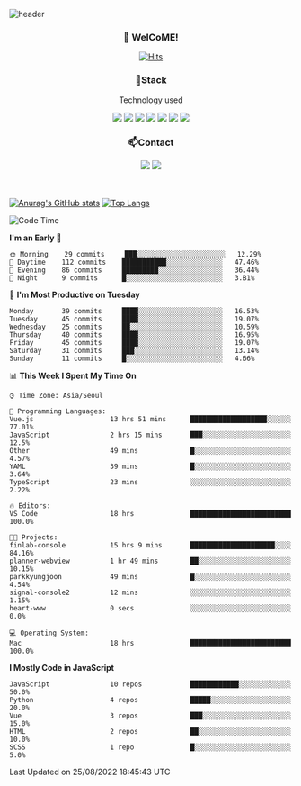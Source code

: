 ![header](https://capsule-render.vercel.app/api?type=waving&color=gradient&height=200&text=Kyungjoon&fontAlign=70&fontAlignY=40&animation=twinkling)

<h3 align="center">👋 WelCoME!</h3>

<div align=center>
  
[![Hits](https://hits.seeyoufarm.com/api/count/incr/badge.svg?url=https%3A%2F%2Fgithub.com%2Fuvula6921&count_bg=%2322BAC9&title_bg=%23827F7F&icon=iconify.svg&icon_color=%2325A27F&title=visits&edge_flat=false)](https://hits.seeyoufarm.com)
  
</div>
<h3 align="center">📌Stack</h3>
<p align="center">Technology used</p>
<div align="center"><img src="https://img.shields.io/badge/HTML5-E34F26?style=flat-square&logo=HTML5&logoColor=white"></img> <img src="https://img.shields.io/badge/CSS3-0A84FF?style=flat-square&logo=CSS3&logoColor=white"></img> <img src="https://img.shields.io/badge/JavaScript-FFCD11?style=flat-square&logo=JavaScript&logoColor=white"></img> <img src="https://img.shields.io/badge/React-00BCF6?style=flat-square&logo=React&logoColor=white"></img> <img src="https://img.shields.io/badge/jQuery-3655FF?style=flat-square&logo=jQuery&logoColor=white"></img> <img src="https://img.shields.io/badge/Ruby-E0115F?style=flat-square&logo=Ruby&logoColor=white"></img> <img src="https://img.shields.io/badge/Python-4B8BBE?style=flat-square&logo=Python&logoColor=white"></img></div>

<h3 align="center">📫Contact</h3>
<div align="center"><a href="https://velog.io/@uvula6921/"><img src="https://img.shields.io/badge/Blog-20c997?style=flat-square&logo=V&logoColor=white"/></a> <a href="pkj6921@gmail.com"><img src="https://img.shields.io/badge/Gmail-EA4335?style=flat-square&logo=Gmail&logoColor=white"/></a></div>
<br>
<br>

[![Anurag's GitHub stats](https://github-readme-stats.vercel.app/api?username=uvula6921&hide=stars,issues&show_icons=true&count_private=true&theme=tokyonight)](https://github.com/anuraghazra/github-readme-stats)
[![Top Langs](https://github-readme-stats.vercel.app/api/top-langs/?username=uvula6921&hide=css,jupyter%20notebook,html&exclude_repo=uvula6921,uvula6921.github.io&layout=compact&langs_count=8)](https://github.com/anuraghazra/github-readme-stats)

<!--START_SECTION:waka-->
![Code Time](http://img.shields.io/badge/Code%20Time-1%2C075%20hrs-blue)

**I'm an Early 🐤** 

```text
🌞 Morning    29 commits     ███░░░░░░░░░░░░░░░░░░░░░░   12.29% 
🌆 Daytime    112 commits    ███████████░░░░░░░░░░░░░░   47.46% 
🌃 Evening    86 commits     █████████░░░░░░░░░░░░░░░░   36.44% 
🌙 Night      9 commits      █░░░░░░░░░░░░░░░░░░░░░░░░   3.81%

```
📅 **I'm Most Productive on Tuesday** 

```text
Monday       39 commits     ████░░░░░░░░░░░░░░░░░░░░░   16.53% 
Tuesday      45 commits     ████░░░░░░░░░░░░░░░░░░░░░   19.07% 
Wednesday    25 commits     ██░░░░░░░░░░░░░░░░░░░░░░░   10.59% 
Thursday     40 commits     ████░░░░░░░░░░░░░░░░░░░░░   16.95% 
Friday       45 commits     ████░░░░░░░░░░░░░░░░░░░░░   19.07% 
Saturday     31 commits     ███░░░░░░░░░░░░░░░░░░░░░░   13.14% 
Sunday       11 commits     █░░░░░░░░░░░░░░░░░░░░░░░░   4.66%

```


📊 **This Week I Spent My Time On** 

```text
⌚︎ Time Zone: Asia/Seoul

💬 Programming Languages: 
Vue.js                   13 hrs 51 mins      ███████████████████░░░░░░   77.01% 
JavaScript               2 hrs 15 mins       ███░░░░░░░░░░░░░░░░░░░░░░   12.5% 
Other                    49 mins             █░░░░░░░░░░░░░░░░░░░░░░░░   4.57% 
YAML                     39 mins             █░░░░░░░░░░░░░░░░░░░░░░░░   3.64% 
TypeScript               23 mins             ░░░░░░░░░░░░░░░░░░░░░░░░░   2.22%

🔥 Editors: 
VS Code                  18 hrs              █████████████████████████   100.0%

🐱‍💻 Projects: 
finlab-console           15 hrs 9 mins       █████████████████████░░░░   84.16% 
planner-webview          1 hr 49 mins        ██░░░░░░░░░░░░░░░░░░░░░░░   10.15% 
parkkyungjoon            49 mins             █░░░░░░░░░░░░░░░░░░░░░░░░   4.54% 
signal-console2          12 mins             ░░░░░░░░░░░░░░░░░░░░░░░░░   1.15% 
heart-www                0 secs              ░░░░░░░░░░░░░░░░░░░░░░░░░   0.0%

💻 Operating System: 
Mac                      18 hrs              █████████████████████████   100.0%

```

**I Mostly Code in JavaScript** 

```text
JavaScript               10 repos            ████████████░░░░░░░░░░░░░   50.0% 
Python                   4 repos             █████░░░░░░░░░░░░░░░░░░░░   20.0% 
Vue                      3 repos             ███░░░░░░░░░░░░░░░░░░░░░░   15.0% 
HTML                     2 repos             ██░░░░░░░░░░░░░░░░░░░░░░░   10.0% 
SCSS                     1 repo              █░░░░░░░░░░░░░░░░░░░░░░░░   5.0%

```



 Last Updated on 25/08/2022 18:45:43 UTC
<!--END_SECTION:waka-->
